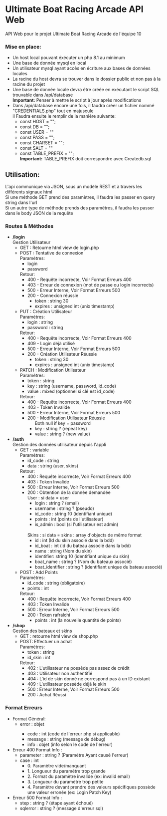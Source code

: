 <h1>Ultimate Boat Racing Arcade API Web</h1>

<p>
API Web pour le projet Ultimate Boat Racing Arcade de l'équipe 10
</p>



<h3>Mise en place:</h3>
<ul>
    <li>Un host local pouvant éxécuter un php 8.1 au minimum</li>
    <li>Une base de donnée mysql en local</li>
    <li>Un utilisateur mysql ayant accès en écriture aux bases de données locales</li>
    <li>La racine du host devra se trouver dans le dossier public et non pas à la racine du projet</li>
    <li>Une base de donnée locale devra être créée en exécutant le script SQL trouvable dans /api/database <br> <b>Important:</b> Penser à mettre le script à jour après modifications</li>
    <li>Dans /api/database encore une fois, il faudra créer un fichier nommé "CREDENTIALS.php" tout en majuscule<br>
    il Faudra ensuite le remplir de la manière suivante:<br>
        <ul>
            <li>const HOST = "";</li>
            <li>const DB = "";</li>
            <li>const USER = ""</li>
            <li>const PASS = "";</li>
            <li>const CHARSET = "";</li>
            <li>const SALT = ""</li>
            <li>const TABLE_PREFIX = ""; <br> <b>Important:</b> TABLE_PREFIX doit correspondre avec Createdb.sql</li>
        </ul>
    </li>
</ul>


<h2>Utilisation:</h2>
<p> L'api communique via JSON, sous un modèle REST et à travers les différents signaux html
<br> Si une méthode GET prend des paramètres, il faudra les passer en query string dans l'url
<br> Si un autre type de méthode prends des paramètres, il faudra les passer dans le body JSON de la requête
</p>

<h3>Routes & Méthodes</h3>
<ul>
    <li><b>/login</b> <br>Gestion Utilisateur
        <ul>
            <li>GET : Retourne html view de login.php</li>
            <li>POST : Tentative de connexion
                <br>Paramètres:
                <ul>
                    <li>login</li>
                    <li>password</li>
                </ul>
                Retour:
                <ul>
                    <li>400 - Requête incorrecte, Voir Format Erreurs 400</li>
                    <li>403 - Erreur de connexion (mot de passe ou login incorrects)</li>
                    <li>500 - Erreur Interne, Voir Format Erreurs 500</li>
                    <li>200 - Connexion réussie
                        <ul>
                            <li>token : string 30</li>
                            <li>expires : unsigned int (unix timestamp)</li>
                        </ul>
                    </li>
                </ul>
            </li>
            <li>PUT : Création Utilisateur
                <br>Paramètres:
                <ul>
                    <li>login : string</li>
                    <li>password : string</li>
                </ul>
                Retour:
                <ul>
                    <li>400 - Requête incorrecte, Voir Format Erreurs 400</li>
                    <li>409 - Login déjà utilisé</li>
                    <li>500 - Erreur Interne, Voir Format Erreurs 500</li>
                    <li>200 - Création Utilisateur Réussie
                        <ul>
                            <li>token : string 30</li>
                            <li>expires : unsigned int (unix timestamp)</li>
                        </ul>
                    </li>
                </ul>
            </li>
            <li>PATCH : Modification Utilisateur
                <br>Paramètres:
                <ul>
                    <li>token : string</li>
                    <li>key : string (username, password, id_code)</li>
                    <li>value : mixed (optionnel si clé est id_code)</li>
                </ul>
                Retour:
                <ul>
                    <li>400 - Requête incorrecte, Voir Format Erreurs 400</li>
                    <li>403 - Token Invalide</li>
                    <li>500 - Erreur Interne, Voir Format Erreurs 500</li>
                    <li>200 - Modification Utilisateur Réussie
                        <ul>Both null if key = password
                            <li>key : string ? (repeat key)</li>
                            <li>value : string ? (new value)</li>
                        </ul>
                    </li>
                </ul>
            </li>
        </ul>
    </li>
    <li><b>/auth</b> <br> Gestion des données utilisateur depuis l'appli
        <ul>
            <li>GET : variable
            <br> Paramètres:
                <ul>
                    <li>id_code : string</li>
                    <li>data : string (user, skins)</li>
                </ul>
                Retour:
                <ul>
                    <li>400 : Requête incorrecte, Voir Format Erreurs 400</li>
                    <li>403 : Token Invalide</li>
                    <li>500 : Erreur Interne, Voir Format Erreurs 500</li>
                    <li>200 : Obtention de la donnée demandée
                        <br> User : si data = user
                        <ul>
                            <li>login : string ? (email)</li>
                            <li>username : string ? (pseudo)</li>
                            <li>id_code : string 10 (identifiant unique)</li>
                            <li>points : int (points de l'utilisateur)</li>
                            <li>is_admin : bool (si l'utilisateur est admin)</li>
                        </ul>
                        <br> Skins : si data = skins : array d'objects de même format
                        <ul>
                            <li>id : int (Id du skin associé dans la bdd)</li>
                            <li>id_boat : int (id du bateau associé dans la bdd)</li>
                            <li>name : string (Nom du skin)</li>
                            <li>identifier: string 10 (identifiant unique du skin)</li>
                            <li>boat_name : string ? (Nom du bateaux associé)</li>
                            <li>boat_identifier : string ? (identifiant unique du bateau associé)</li>
                        </ul>
                    </li>
                </ul>
            </li>
            <li>POST : Add Points
            <br> Paramètres:
                <ul>
                    <li>id_code : string (obligatoire)</li>
                    <li>points : int</li>
                </ul>
                Retour:
                <ul>
                    <li>400 : Requête incorrecte, Voir Format Erreurs 400</li>
                    <li>403 : Token Invalide</li>
                    <li>500 : Erreur Interne, Voir Format Erreurs 500</li>
                    <li>200 : Token rafraîchi
                        <ul>
                            <li>points : int (la nouvelle quantité de points)</li>
                        </ul>
                </ul>
            </li>
        </ul>
    </li>
    <li><b>/shop</b> <br> Gestion des bateaux et skins
        <ul>
            <li>GET : retourne html view de shop.php</li>
            <li>POST: Effectuer un achat
            <br> Paramètres:
                <ul>
                    <li>token : string</li>
                    <li>id_skin : int</li>
                </ul>
                Retour:
                <ul>
                    <li>402 : L'utilisateur ne possède pas assez de crédit</li>
                    <li>403 : Utilisateur non authentifié</li>
                    <li>404 : L'id de skin donné ne correspond pas à un ID existant</li>
                    <lI>409 : L'utilisateur possède déjà le skin</lI>
                    <li>500 : Erreur Interne, Voir Format Erreurs 500</li>
                    <li>200 : Achat Réussi</li>
                </ul>
            </li>
        </ul>
    </li>
</ul>

<h3>Format Erreurs</h3>
<ul>
    <li>Format Général:
        <ul>
            <li>error : objet</li>
            <ul>
                <li>code : int (code de l'erreur php si applicable)</li>
                <li>message : string (message de débug)</li>
                <li>info : objet (info selon le code de l'erreur)</li>
            </ul>
        </ul>
    </li>
    <li>
    Erreur 400 Format Info :
        <ul>
            <li>parameter : string ? (Paramètre Ayant causé l'erreur)</li>
            <li>case : int 
                <ul>
                    <li>0. Paramètre vide/manquant</li>
                    <li>1. Longueur du paramètre trop grande</li>
                    <li>2. Format du paramètre invalide (ex: invalid email)</li>
                    <li>3. Longueur du paramètre trop petite</li>
                    <li>4. Paramètre devant prendre des valeurs spécifiques possède une valeur erronée (ex: Login Patch Key)</li>
                </ul>
            </li>
        </ul>
    </li>
    <li>
    Erreur 500 Format Info :
        <ul>
            <li>step : string ? (étape ayant échoué)</li>
            <li>sqlerror : string ? (message d'erreur sql)</li>
        </ul>
    </li>
</ul>
